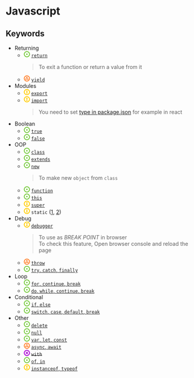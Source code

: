 # Javascript
## Keywords
- Returning
    - ![](../../-/1.png) [`return`](keyword-return.js)
        > To exit a function or return a value from it
    - ![](../../-/3.png) [`yield`](js-keyword-yield-example.html)
- Modules
    - ![](../../-/2.png) [`export`](export_example.js)
    - ![](../../-/2.png) [`import`](import_example.js)
        > You need to set [type in package.json](package.json) for example in react
- Boolean
    - ![](../../-/1.png) [`true`](keyword-bool-true.js)
    - ![](../../-/1.png) [`false`](keyword-bool-true.js)
- OOP
    - ![](../../-/1.png) [`class`](js-keyword-extends-example.html)
    - ![](../../-/1.png) [`extends`](js-keyword-extends-example.html)
    - ![](../../-/1.png) [`new`](js-keyword-new-example.html)
        > To make new `object` from `class`
    - ![](../../-/1.png) [`function`](js-keyword-function-example.html)
    - ![](../../-/1.png) [`this`](js-keyword-this-example.html)
    - ![](../../-/2.png) [`super`](js-keyword-super-example.html)
    - ![](../../-/2.png) `static` ([1](../class/js-class-static-attr-example.html), [2](../class/js-class-static-method-example.html))
- Debug
    - ![](../../-/2.png) [`debugger`](js-keyword-debugger-example.html)
        > To use as _BREAK POINT_ in browser  
        > To check this feature, Open browser console and reload the page
    - ![](../../-/3.png) [`throw`](js-keyword-throw-example.html)
    - ![](../../-/1.png) [`try`, `catch`, `finally`](js-keyword-try-catch-example.html)
- Loop
    - ![](../../-/1.png) [`for`, `continue`, `break`](for-continue-break.js)
    - ![](../../-/1.png) [`do`, `while`, `continue`, `break`](js-keyword-while-example.js)
- Conditional
    - ![](../../-/1.png) [`if`, `else`](if-else.js)
    - ![](../../-/1.png) [`switch`, `case`, `default`, `break`](js-keyword-switch-case-default-example.html)
- Other
    - ![](../../-/1.png) [`delete`](../json/js-json-remove-example.html)
    - ![](../../-/1.png) [`null`](null-example.js)
    - ![](../../-/1.png) [`var`, `let`, `const`](variable-defenition.js)
    - ![](../../-/3.png) [`async`, `await`](async-await-example.js)
    - ![](../../-/x.png) ~~`with`~~
    - ![](../../-/1.png) [`of`, `in`](js-keyword-of-in-example.html)
    - ![](../../-/2.png) [`instanceof`, `typeof`](js-keyword-type-example.html)